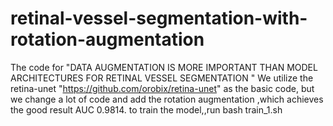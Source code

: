 # retinal-vessel-segmentation-with-rotation-augmentation
The code for "DATA AUGMENTATION IS MORE IMPORTANT THAN MODEL ARCHITECTURES FOR RETINAL VESSEL SEGMENTATION " We utilize the retina-unet "https://github.com/orobix/retina-unet" as the basic code, but we change a lot of code and add the rotation augmentation ,which achieves the good result AUC 0.9814.
to train the model,,run bash train_1.sh
